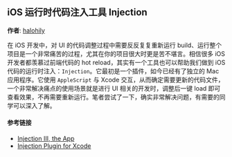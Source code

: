 ## iOS 运行时代码注入工具 Injection

**作者**: [halohily](https://weibo.com/halohily)

在 iOS 开发中，对 UI 的代码调整过程中需要反反复复重新运行 build、运行整个项目是一个非常痛苦的过程，尤其在你的项目很大时更是苦不堪言。相信很多 iOS 开发者都羡慕过前端代码的 hot reload，其实有一个工具也可以帮助我们做到 iOS 代码的运行时注入：`Injection`。它最初是一个插件，如今已经有了独立的 Mac 应用程序。它使用 `AppleScript` 与 Xcode 交互，从而确定需要更新的代码文件，一个非常解决痛点的使用场景就是进行 UI 相关的开发时，调整后一键 load 即可查看效果，不再需要重新运行。笔者尝试了一下，确实非常解决问题，有需要的同学可以深入了解。

#### 参考链接

* [Injection III, the App](http://johnholdsworth.com/injection.html)
* [Injection Plugin for Xcode](https://github.com/johnno1962/injectionforxcode)

